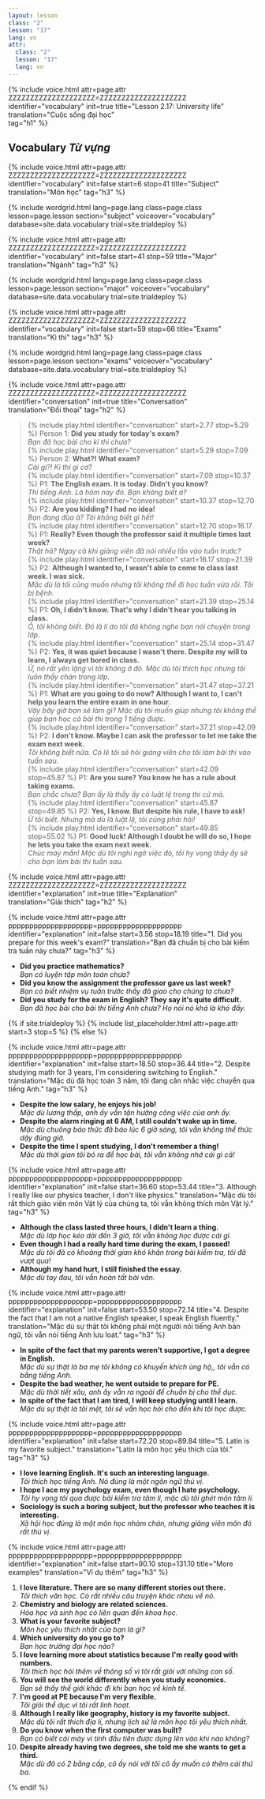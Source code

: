 ```yaml
---
layout: lesson
class: "2"
lesson: "17"
lang: vn
attr:
  class: "2"
  lesson: "17"
  lang: vn
---
```


{%  include voice.html attr=page.attr        ZZZZZZZZZZZZZZZZZZZZ=ZZZZZZZZZZZZZZZZZZZZ
	identifier="vocabulary"  init=true
	title="Lesson 2.17: University life"  
	translation="Cuộc sống đại học"      
    tag="h1" %}


## Vocabulary  *Từ vựng*

{%  include voice.html attr=page.attr    ZZZZZZZZZZZZZZZZZZZZ=ZZZZZZZZZZZZZZZZZZZZ
	identifier="vocabulary"  init=false start=6 stop=41
	title="Subject"        
	translation="Môn học"
    tag="h3" %}

{% include wordgrid.html lang=page.lang
		class=page.class 
		lesson=page.lesson 
		section="subject"
		voiceover="vocabulary"
		database=site.data.vocabulary 
		trial=site.trialdeploy %}

{%  include voice.html attr=page.attr    ZZZZZZZZZZZZZZZZZZZZ=ZZZZZZZZZZZZZZZZZZZZ
	identifier="vocabulary"  init=false start=41 stop=59
	title="Major"        
	translation="Ngành"
    tag="h3" %}

	
{% include wordgrid.html lang=page.lang
		class=page.class 
		lesson=page.lesson 
		section="major"
		voiceover="vocabulary"
		database=site.data.vocabulary 
		trial=site.trialdeploy %}

{%  include voice.html attr=page.attr    ZZZZZZZZZZZZZZZZZZZZ=ZZZZZZZZZZZZZZZZZZZZ
	identifier="vocabulary"  init=false start=59 stop=66
	title="Exams"        
	translation="Kì thi"
    tag="h3" %}


{% include wordgrid.html lang=page.lang
		class=page.class 
		lesson=page.lesson 
		section="exams"
		voiceover="vocabulary"
		database=site.data.vocabulary 
		trial=site.trialdeploy %}
		

{%  include voice.html attr=page.attr    ZZZZZZZZZZZZZZZZZZZZ=ZZZZZZZZZZZZZZZZZZZZ
	identifier="conversation"  init=true
	title="Conversation"        
	translation="Đối thoại"
    tag="h2" %}


> {% include play.html identifier="conversation" start=2.77 stop=5.29 %} Person 1: **Did you study for today's exam?**    
*Bạn đã học bài cho kì thi chưa?*   
> {% include play.html identifier="conversation" start=5.29 stop=7.09 %} Person 2: **What?! What exam?**       
*Cái gì?! Kì thi gì cơ?*  
> {% include play.html identifier="conversation" start=7.09 stop=10.37 %} P1: **The English exam. It is today. Didn't you know?**     
*Thi tiếng Anh. Là hôm nay đó. Bạn không biết à?*   
> {% include play.html identifier="conversation" start=10.37 stop=12.70 %} P2: **Are you kidding? I had no idea!**    
*Bạn đang đùa à? Tôi không biết gì hết!*  
> {% include play.html identifier="conversation" start=12.70 stop=16.17 %} P1: **Really? Even though the professor said it multiple times last week?**    
*Thật hả? Ngay cả khi giảng viên đã nói nhiều lần vào tuần trước?*  
> {% include play.html identifier="conversation" start=16.17 stop=21.39 %} P2: **Although I wanted to, I wasn't able to come to class last week. I was sick.**   
*Mặc dù là tôi cũng muốn nhưng tôi không thể đi học tuần vừa rồi. Tôi bị bệnh.*   
> {% include play.html identifier="conversation" start=21.39 stop=25.14 %} P1: **Oh, I didn't know. That's why I didn't hear you talking in class.**  
*Ồ, tôi không biết. Đó là lí do tôi đã không nghe bạn nói chuyện trong lớp.*    
> {% include play.html identifier="conversation" start=25.14 stop=31.47 %} P2: **Yes, it was quiet because I wasn't there. Despite my will to learn, I always get bored in class.**     
*Ừ, nó rất yên lặng vì tôi không ở đó. Mặc dù tôi thích học nhưng tôi luôn thấy chán trong lớp.*   
> {% include play.html identifier="conversation" start=31.47 stop=37.21 %} P1: **What are you going to do now? Although I want to, I can't help you learn the entire exam in one hour.**      
*Vậy bây giờ bạn sẽ làm gì? Mặc dù tôi muốn giúp nhưng tôi không thể giúp bạn học cả bài thi trong 1 tiếng được.*   
> {% include play.html identifier="conversation" start=37.21 stop=42.09 %} P2: **I don't know. Maybe I can ask the professor to let me take the exam next week.**         
*Tôi không biết nữa. Có lẽ tôi sẽ hỏi giảng viên cho tôi làm bài thi vào tuần sau.*  
> {% include play.html identifier="conversation" start=42.09 stop=45.87 %} P1: **Are you sure? You know he has a rule about taking exams.**    
*Bạn chắc chưa? Bạn ấy là thầy ấy có luật lệ trong thi cử mà.*    
> {% include play.html identifier="conversation" start=45.87 stop=49.85 %} P2: **Yes, I know. But despite his rule, I have to ask!**    
*Ừ tôi biết. Nhưng mà dù là luật lệ, tôi cũng phải hỏi!*  
> {% include play.html identifier="conversation" start=49.85 stop=55.02 %} P1: **Good luck! Although I doubt he will do so, I hope he lets you take the exam next week.**    
*Chúc may mắn! Mặc dù tôi nghi ngờ việc đó, tôi hy vọng thầy ấy sẽ cho bạn làm bài thi tuần sau.*  


{%  include voice.html attr=page.attr    ZZZZZZZZZZZZZZZZZZZZ=ZZZZZZZZZZZZZZZZZZZZ
	identifier="explanation"  init=true
	title="Explanation"        
	translation="Giải thích"
    tag="h2" %}



{%  include voice.html attr=page.attr    pppppppppppppppppppp=pppppppppppppppppppp
	identifier="explanation"  init=false start=3.56 stop=18.19
	title="1. Did you prepare for this week's exam?"
	translation="Bạn đã chuẩn bị cho bài kiểm tra tuần này chưa?"
    tag="h3" %}

- **Did you practice mathematics?**  
*Bạn có luyện tập môn toán chưa?*   
- **Did you know the assignment the professor gave us last week?**   
*Bạn có biết nhiệm vụ tuần trước thầy đã giao cho chúng ta chưa?*   
- **Did you study for the exam in English? They say it's quite difficult.**  
*Bạn đã học bài cho bài thi tiếng Anh chưa? Họ nói nó khá là khó đấy.*   


{% if site.trialdeploy %}
  {% include list_placeholder.html  attr=page.attr     start=3 stop=5 %}
  {% else %}



{%  include voice.html attr=page.attr    pppppppppppppppppppp=pppppppppppppppppppp
	identifier="explanation"  init=false start=18.50 stop=36.44 
	title="2. Despite studying math for 3 years, I'm considering switching to English."
	translation="Mặc dù đã học toán 3 năm, tôi đang cân nhắc việc chuyển qua tiếng Anh."
    tag="h3" %}

- **Despite the low salary, he enjoys his job!**  
*Mặc dù lương thấp, anh ấy vẫn tận hưởng công việc của anh ấy.*   
- **Despite the alarm ringing at 6 AM, I still couldn't wake up in time.**  
*Mặc dù chuông báo thức đã báo lúc 6 giờ sáng, tôi vẫn không thể thức dậy đúng giờ.*    
- **Despite the time I spent studying, I don't remember a thing!**  
*Mặc dù thời gian tôi bỏ ra để học bài, tôi vẫn không nhớ cái gì cả!*   


{%  include voice.html attr=page.attr    pppppppppppppppppppp=pppppppppppppppppppp
	identifier="explanation"  init=false start=36.60 stop=53.44
	title="3. Although I really like our physics teacher, I don't like physics."
	translation="Mặc dù tôi rất thích giáo viên môn Vật lý của chúng ta, tôi vẫn không thích môn Vật lý."
    tag="h3" %}

- **Although the class lasted three hours, I didn't learn a thing.**  
*Mặc dù lớp học kéo dài đến 3 giờ, tôi vẫn không học được cái gì.*    
- **Even though I had a really hard time during the exam, I passed!**  
*Mặc dù tôi đã có khoảng thời gian khó khăn trong bài kiểm tra, tôi đã vượt qua!*    
- **Although my hand hurt, I still finished the essay.**  
*Mặc dù tay đau, tôi vẫn hoàn tất bài văn.*   


{%  include voice.html attr=page.attr    pppppppppppppppppppp=pppppppppppppppppppp
	identifier="explanation"  init=false start=53.50 stop=72.14
	title="4. Despite the fact that I am not a native English speaker, I speak English fluently."
	translation="Mặc dù sự thật tôi không phải một người nói tiếng Anh bản ngữ, tôi vẫn nói tiếng Anh lưu loát."
    tag="h3" %}

- **In spite of the fact that my parents weren't supportive, I got a degree in English.**   
*Mặc dù sự thật là ba mẹ tôi không có khuyến khích ủng hộ,, tôi vẫn có bằng tiếng Anh.*    
- **Despite the bad weather, he went outside to prepare for PE.**  
*Mặc dù thời tiết xâu, anh ấy vẫn ra ngoài để chuẩn bị cho thể dục.*    
- **In spite of the fact that I am tired, I will keep studying until I learn.**  
*Mặc dù sự thật là tôi mệt, tôi sẽ vẫn học hỏi cho đến khi tôi học được.*    


{%  include voice.html attr=page.attr    pppppppppppppppppppp=pppppppppppppppppppp
	identifier="explanation"  init=false start=72.20 stop=89.84
	title="5. Latin is my favorite subject."
	translation="Latin là môn học yêu thích của tôi."
    tag="h3" %}

- **I love learning English. It's such an interesting language.**  
*Tôi thích học tiếng Anh. Nó đúng là một ngôn ngữ thú vị.*    
- **I hope I ace my psychology exam, even though I hate psychology.**  
*Tôi hy vọng tôi qua được bài kiểm tra tâm lí, mặc dù tôi ghét môn tâm lí.*   
- **Sociology is such a boring subject, but the professor who teaches it is interesting.**  
*Xã hội học đúng là một môn học nhàm chán, nhưng giảng viên môn đó rất thú vị.*    

{%  include voice.html attr=page.attr    pppppppppppppppppppp=pppppppppppppppppppp
	identifier="explanation"  init=false start=90.10 stop=131.10
	title="More examples"
	translation="Ví dụ thêm"
    tag="h3" %}

1. **I love literature. There are so many different stories out there.**  
*Tôi thích văn học. Có rất nhiều câu truyện khác nhau về nó.*    
2. **Chemistry and biology are related sciences.**  
*Hóa học và sinh học có liên quan đến khoa học.*    
3. **What is your favorite subject?**  
*Môn học yêu thích nhất của bạn là gì?*   
4. **Which university do you go to?**  
*Bạn học trường đại học nào?*    
5. **I love learning more about statistics because I'm really good with numbers.**  
*Tôi thích học hỏi thêm về thông số vì tôi rất giỏi với những con số.*    
6. **You will see the world differently when you study economics.**  
*Bạn sẽ thấy thế giới khác đi khi bạn học về kinh tế.*   
7. **I'm good at PE because I'm very flexible.**    
*Tôi giỏi thể dục vì tôi rất linh hoạt.*    
8. **Although I really like geography, history is my favorite subject.**  
*Mặc dù tôi rất thích địa lí, nhưng lịch sử là môn học tôi yêu thích nhất.*    
9. **Do you know when the first computer was built?**  
*Bạn có biết cái máy vi tính đầu tiên được dựng lên vào khi nào không?*    
10. **Despite already having two degrees, she told me she wants to get a third.**  
*Mặc dù đã có 2 bằng cấp, cô ấy nói với tôi cô ấy muốn có thêm cái thứ ba.*    


{% endif %}